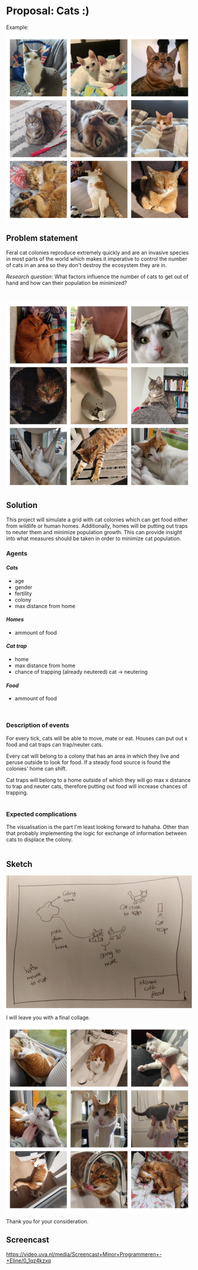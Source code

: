 # Proposal: Cats :)
Example: <br/>

![cat collage](doc/cat-collage-1.jpg)


## Problem statement
Feral cat colonies reproduce extremely quickly and are an invasive species in most parts of the world which makes it imperative to control the number of cats in an area so they don't destroy the ecosystem they are in. 

_Research question:_ What factors influence the number of cats to get out of hand and how can their population be minimized?

<br/>

![cat collage](doc/cat-collage-2.jpg)

## Solution 
This project will simulate a grid with cat colonies which can get food either from wildlife or human homes. Additionally, homes will be putting out traps to neuter them and minimize population growth. This can provide insight into what measures should be taken in order to minimize cat population.

### Agents
#### *Cats*
  - age
  - gender
  - fertility
  - colony
  - max distance from home
#### *Homes*
  - ammount of food
#### *Cat trap*
  - home
  - max distance from home
  - chance of trapping (already neutered) cat -> neutering
#### *Food*
  - ammount of food

<br/>

### Description of events
For every tick, cats will be able to move, mate or eat.
Houses can put out x food and cat traps can trap/neuter cats.

Every cat will belong to a colony that has an area in which they live and peruse outside to look for food. If a steady food source is found the colonies' home can shift. 

Cat traps will belong to a home outside of which they will go max x distance to trap and neuter cats, therefore putting out food will increase chances of trapping.
<br/><br/>

### Expected complications
The visualisation is the part I'm least looking forward to hahaha. Other than that probably implementing the logic for exchange of information between cats to displace the colony. 
<br/><br/>

## Sketch
![sketch of events](doc/projectsketch.jpeg)

I will leave you with a final collage.
<br/>

![cat collage](doc/cat-collage-3.jpg)
<br/>

Thank you for your consideration.

## Screencast
https://video.uva.nl/media/Screencast+Minor+Programmeren+-+Eline/0_1qz4kzxq
